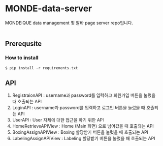 # MONDE-data-server
MONDEIQUE data management 및 알바 page server repo입니다. 
<br></br>
## Prerequsite
### How to install 
```
$ pip install -r requirements.txt
```

## API

1. RegistraionAPI : username과 password를 입력하고 회원가입 버튼을 눌렀을 때 호출되는 API
2. LoginAPI : username과 password를 입력하고 로그인 버튼을 눌렀을 때 호출되는 API
3. UserAPI : User 자체에 대한 접근을 하기 위한 API
4. HomeRetrieveAPIView : Home (Main 화면) 으로 넘어갔을 때 호출되는 API
5. BoxingAssignAPIView : Boxing 할당받기 버튼을 눌렀을 때 호출되는 API
6. LabelingAssignAPIView : Labeling 할당받기 버튼을 눌렀을 때 호출되는 API
